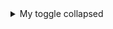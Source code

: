 <details>
<summary>My toggle collapsed</summary>
  
\#quickstart 
  [quickstart ](https://docs.github.com/en/get-started/writing-on-github/getting-started-with-writing-and-formatting-on-github/quickstart-for-writing-on-github#example-of-a-collapsed-section)
  https://docs.github.com/en/get-started/writing-on-github/getting-started-with-writing-and-formatting-on-github/basic-writing-and-formatting-syntax#links
  
YOUR TABLE
| Rank | Languages |
|-----:|-----------|
|     1| JavaScript|
|     2| Python    |
|     3| SQL       |

</details>
